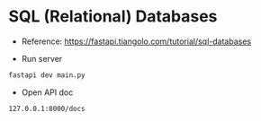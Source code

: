 # SQL (Relational) Databases

- Reference: https://fastapi.tiangolo.com/tutorial/sql-databases

- Run server

```bash
fastapi dev main.py
```

- Open API doc

```bash
127.0.0.1:8000/docs
```
